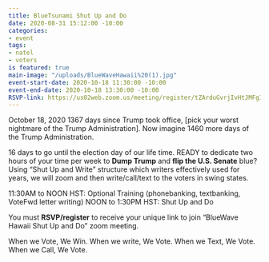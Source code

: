 ```yaml
---
title: BlueTsunami Shut Up and Do
date: 2020-08-31 15:12:00 -10:00
categories:
- event
tags:
- natel
- voters
is featured: true
main-image: "/uploads/BlueWaveHawaii%20(1).jpg"
event-start-date: 2020-10-18 11:30:00 -10:00
event-end-date: 2020-10-18 13:30:00 -10:00
RSVP-link: https://us02web.zoom.us/meeting/register/tZArduGvrjIvHtJMFgItBYBfZcrhY6Qi7Ca0
---
```


October 18, 2020 
1367 days since Trump took office, [pick your worst nightmare of the Trump Administration]. Now imagine 1460 more days of the Trump Administration.

16 days to go until the election day of our life time. READY to dedicate two hours of your time per week to **Dump Trump** and **flip the U.S. Senate** blue? Using “Shut Up and Write” structure which writers effectively used for years, we will zoom and then write/call/text to the voters in swing states.

11:30AM to NOON HST: Optional Training (phonebanking, textbanking, VoteFwd letter writing)
NOON to 1:30PM HST: Shut Up and Do

You must **RSVP/register** to receive your unique link to join “BlueWave Hawaii Shut Up and Do” zoom meeting.

When we Vote, We Win. When we write, We Vote. When we Text, We Vote. When we Call, We Vote.